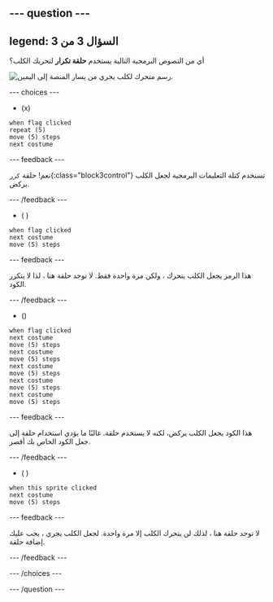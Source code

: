 --- question ---
---
legend: السؤال 3 من 3
---

أي من النصوص البرمجية التالية يستخدم **حلقة تكرار** لتحريك الكلب؟

![رسم متحرك لكلب يجري من يسار المنصة إلى اليمين.](images/dog-run.gif)

--- choices ---

- (x)
```blocks3
when flag clicked
repeat (5)
move (5) steps
next costume
```

  --- feedback ---

نعم! حلقة `كرر`{:class="block3control"} تستخدم كتلة التعليمات البرمجية لجعل الكلب يركض.

  --- /feedback ---

- ( )
```blocks3
when flag clicked 
next costume
move (5) steps
```

  --- feedback ---

هذا الرمز يجعل الكلب يتحرك ، ولكن مرة واحدة فقط. لا توجد حلقة هنا ، لذا لا يتكرر الكود.

  --- /feedback ---

- ()
```blocks3
when flag clicked
next costume
move (5) steps
next costume
move (5) steps
next costume
move (5) steps
next costume
move (5) steps
next costume
move (5) steps
```

  --- feedback ---

هذا الكود يجعل الكلب يركض، لكنه لا يستخدم حلقة. غالبًا ما يؤدي استخدام حلقة إلى جعل الكود الخاص بك أقصر.

  --- /feedback ---

- ( )
```blocks3
when this sprite clicked 
next costume
move (5) steps
```

  --- feedback ---

لا توجد حلقة هنا ، لذلك لن يتحرك الكلب إلا مرة واحدة. لجعل الكلب يجري ، يجب عليك إضافة حلقة.

  --- /feedback ---

--- /choices ---

--- /question ---
